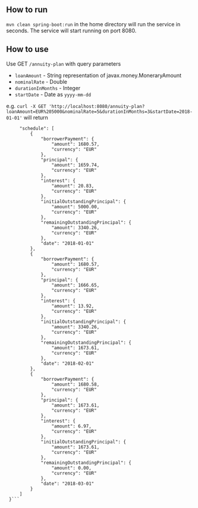 ## How to run

`mvn clean spring-boot:run` in the home directory will run the service in seconds. 
The service will start running on port 8080.

## How to use

Use GET `/annuity-plan` with query parameters
* `loanAmount` - String representation of javax.money.MoneraryAmount  
* `nominalRate` - Double
* `durationInMonths` - Integer
* `startDate` - Date as `yyyy-mm-dd`

e.g. `curl -X GET 'http://localhost:8080/annuity-plan?loanAmount=EUR%205000&nominalRate=5&durationInMonths=3&startDate=2018-01-01'`
will return
```{
     "schedule": [
         {
             "borrowerPayment": {
                 "amount": 1680.57,
                 "currency": "EUR"
             },
             "principal": {
                 "amount": 1659.74,
                 "currency": "EUR"
             },
             "interest": {
                 "amount": 20.83,
                 "currency": "EUR"
             },
             "initialOutstandingPrincipal": {
                 "amount": 5000.00,
                 "currency": "EUR"
             },
             "remainingOutstandingPrincipal": {
                 "amount": 3340.26,
                 "currency": "EUR"
             },
             "date": "2018-01-01"
         },
         {
             "borrowerPayment": {
                 "amount": 1680.57,
                 "currency": "EUR"
             },
             "principal": {
                 "amount": 1666.65,
                 "currency": "EUR"
             },
             "interest": {
                 "amount": 13.92,
                 "currency": "EUR"
             },
             "initialOutstandingPrincipal": {
                 "amount": 3340.26,
                 "currency": "EUR"
             },
             "remainingOutstandingPrincipal": {
                 "amount": 1673.61,
                 "currency": "EUR"
             },
             "date": "2018-02-01"
         },
         {
             "borrowerPayment": {
                 "amount": 1680.58,
                 "currency": "EUR"
             },
             "principal": {
                 "amount": 1673.61,
                 "currency": "EUR"
             },
             "interest": {
                 "amount": 6.97,
                 "currency": "EUR"
             },
             "initialOutstandingPrincipal": {
                 "amount": 1673.61,
                 "currency": "EUR"
             },
             "remainingOutstandingPrincipal": {
                 "amount": 0.00,
                 "currency": "EUR"
             },
             "date": "2018-03-01"
         }
     ]
 }```